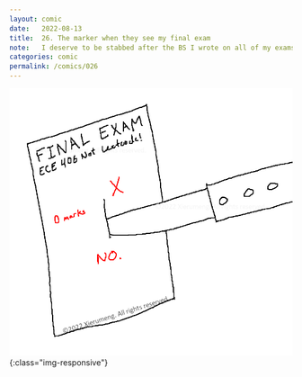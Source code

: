 ```yaml
---
layout: comic
date:   2022-08-13
title:  26. The marker when they see my final exam
note:   I deserve to be stabbed after the BS I wrote on all of my exams. I also picked ECE 406 at random (it wasn't even offered this term).
categories: comic
permalink: /comics/026
---
```

![PAGE 026](/comics/026-pBoSYJiu1Srt3cks-VRXSHvJb0UruRtqc.png){:class="img-responsive"}
